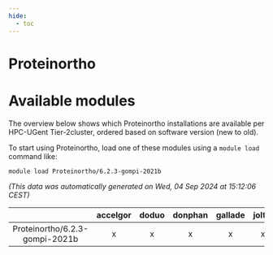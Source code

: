 ```yaml
---
hide:
  - toc
---
```


Proteinortho
============

# Available modules


The overview below shows which Proteinortho installations are available per HPC-UGent Tier-2cluster, ordered based on software version (new to old).

To start using Proteinortho, load one of these modules using a `module load` command like:

```shell
module load Proteinortho/6.2.3-gompi-2021b
```

*(This data was automatically generated on Wed, 04 Sep 2024 at 15:12:06 CEST)*  

| |accelgor|doduo|donphan|gallade|joltik|shinx|skitty|
| :---: | :---: | :---: | :---: | :---: | :---: | :---: | :---: |
|Proteinortho/6.2.3-gompi-2021b|x|x|x|x|x|-|x|
